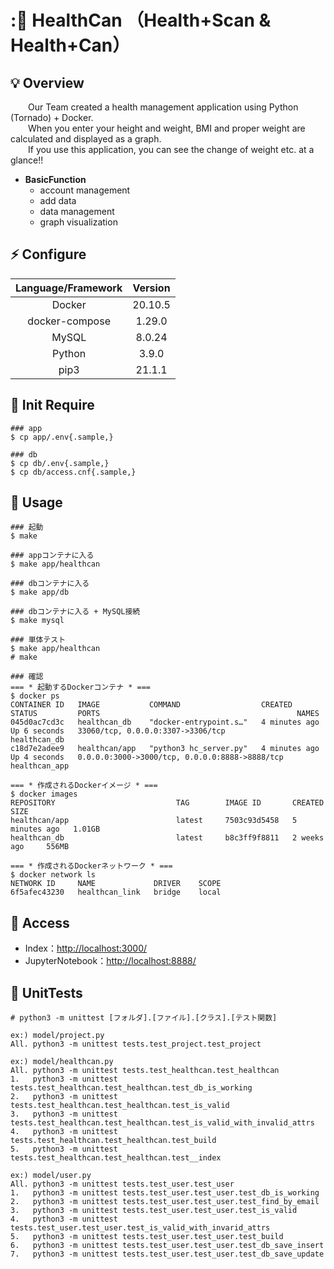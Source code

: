 # : HealthCan （Health+Scan & Health+Can）
## 💡 Overview
&emsp;&emsp;Our Team created a health management application using Python (Tornado) + Docker.<br>
&emsp;&emsp;When you enter your height and weight, BMI and proper weight are calculated and displayed as a graph.<br>
&emsp;&emsp;If you use this application, you can see the change of weight etc. at a glance!!<br>
- __BasicFunction__
  - account management
  - add data
  - data management
  - graph visualization

## ⚡ Configure

| Language/Framework	| Version |
| :---: | :---: |
| Docker | 20.10.5 |
| docker-compose | 1.29.0 |
| MySQL	| 8.0.24 |
| Python | 3.9.0 |
| pip3 | 21.1.1 |

## 🙏 Init Require
```
### app
$ cp app/.env{.sample,}

### db
$ cp db/.env{.sample,}
$ cp db/access.cnf{.sample,}
```

## 🚀 Usage
```
### 起動
$ make

### appコンテナに入る
$ make app/healthcan

### dbコンテナに入る
$ make app/db

### dbコンテナに入る + MySQL接続
$ make mysql

### 単体テスト
$ make app/healthcan
# make

### 確認
=== * 起動するDockerコンテナ * ===
$ docker ps
CONTAINER ID   IMAGE           COMMAND                  CREATED         STATUS         PORTS                                            NAMES
045d0ac7cd3c   healthcan_db    "docker-entrypoint.s…"   4 minutes ago   Up 6 seconds   33060/tcp, 0.0.0.0:3307->3306/tcp                healthcan_db
c18d7e2adee9   healthcan/app   "python3 hc_server.py"   4 minutes ago   Up 4 seconds   0.0.0.0:3000->3000/tcp, 0.0.0.0:8888->8888/tcp   healthcan_app

=== * 作成されるDockerイメージ * ===
$ docker images
REPOSITORY                           TAG        IMAGE ID       CREATED         SIZE
healthcan/app                        latest     7503c93d5458   5 minutes ago   1.01GB
healthcan_db                         latest     b8c3ff9f8811   2 weeks ago     556MB

=== * 作成されるDockerネットワーク * ===
$ docker network ls
NETWORK ID     NAME             DRIVER    SCOPE
6f5afec43230   healthcan_link   bridge    local
```

## 🌱 Access
- Index：[http://localhost:3000/](http://localhost:3000/)
- JupyterNotebook：[http://localhost:8888/](http://localhost:8888/)

## 📝 UnitTests
```
# python3 -m unittest [フォルダ].[ファイル].[クラス].[テスト関数]

ex:) model/project.py
All. python3 -m unittest tests.test_project.test_project

ex:) model/healthcan.py
All. python3 -m unittest tests.test_healthcan.test_healthcan
1.   python3 -m unittest tests.test_healthcan.test_healthcan.test_db_is_working
2.   python3 -m unittest tests.test_healthcan.test_healthcan.test_is_valid
3.   python3 -m unittest tests.test_healthcan.test_healthcan.test_is_valid_with_invalid_attrs
4.   python3 -m unittest tests.test_healthcan.test_healthcan.test_build
5.   python3 -m unittest tests.test_healthcan.test_healthcan.test__index

ex:) model/user.py
All. python3 -m unittest tests.test_user.test_user
1.   python3 -m unittest tests.test_user.test_user.test_db_is_working
2.   python3 -m unittest tests.test_user.test_user.test_find_by_email
3.   python3 -m unittest tests.test_user.test_user.test_is_valid
4.   python3 -m unittest tests.test_user.test_user.test_is_valid_with_invarid_attrs
5.   python3 -m unittest tests.test_user.test_user.test_build
6.   python3 -m unittest tests.test_user.test_user.test_db_save_insert
7.   python3 -m unittest tests.test_user.test_user.test_db_save_update
```
